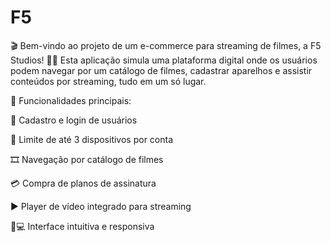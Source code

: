 # F5
🎬 Bem-vindo ao projeto de um e-commerce para streaming de filmes, a F5 Studios! 🍿✨
Esta aplicação simula uma plataforma digital onde os usuários podem navegar por um catálogo de filmes, cadastrar aparelhos e assistir conteúdos por streaming, tudo em um só lugar.

🚀 Funcionalidades principais:


👤 Cadastro e login de usuários

📱 Limite de até 3 dispositivos por conta

🎞️ Navegação por catálogo de filmes

💳 Compra de planos de assinatura

▶️ Player de vídeo integrado para streaming

📱💻 Interface intuitiva e responsiva
